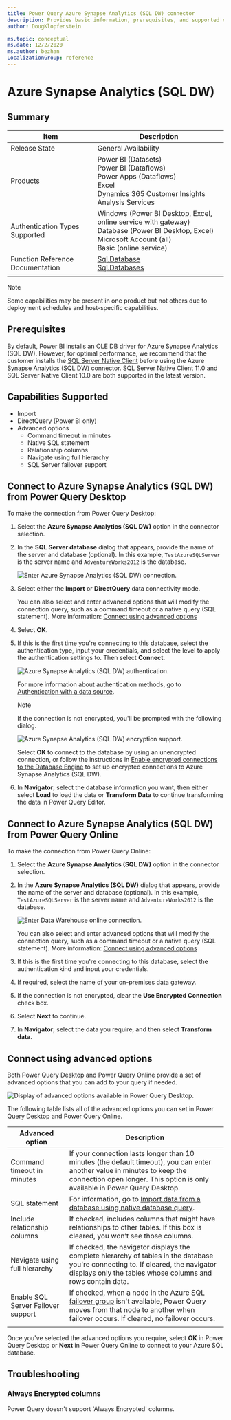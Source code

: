```yaml
---
title: Power Query Azure Synapse Analytics (SQL DW) connector
description: Provides basic information, prerequisites, and supported capabilities for the connector, and instructions on how to connect to your database using the connector.
author: DougKlopfenstein

ms.topic: conceptual
ms.date: 12/2/2020
ms.author: bezhan
LocalizationGroup: reference
---
```


# Azure Synapse Analytics (SQL DW)
 
## Summary

| Item | Description |
| ---- | ----------- |
| Release State | General Availability |
| Products | Power BI (Datasets)<br/>Power BI (Dataflows)<br/>Power Apps (Dataflows)<br/>Excel<br/>Dynamics 365 Customer Insights<br/>Analysis Services |
| Authentication Types Supported | Windows (Power BI Desktop, Excel, online service with gateway)<br/>Database (Power BI Desktop, Excel)<br/>Microsoft Account (all)<br/>Basic (online service) |
| Function Reference Documentation | [Sql.Database](/powerquery-m/sql-database)<br/>[Sql.Databases](/powerquery-m/sql-databases) |
| | |

>[!Note]
> Some capabilities may be present in one product but not others due to deployment schedules and host-specific capabilities.
 
## Prerequisites

By default, Power BI installs an OLE DB driver for Azure Synapse Analytics (SQL DW). However, for optimal performance, we recommend that the customer installs the [SQL Server Native Client](/sql/relational-databases/native-client/applications/installing-sql-server-native-client) before using the Azure Synapse Analytics (SQL DW) connector. SQL Server Native Client 11.0 and SQL Server Native Client 10.0 are both supported in the latest version.
 
## Capabilities Supported
* Import
* DirectQuery (Power BI only)
* Advanced options
    * Command timeout in minutes
    * Native SQL statement
    * Relationship columns
    * Navigate using full hierarchy
    * SQL Server failover support
    
## Connect to Azure Synapse Analytics (SQL DW) from Power Query Desktop

To make the connection from Power Query Desktop:
 
1. Select the **Azure Synapse Analytics (SQL DW)** option in the connector selection.
 
2.  In the **SQL Server database** dialog that appears, provide the name of the server and database (optional). In this example, `TestAzureSQLServer` is the server name and `AdventureWorks2012` is the database.

    ![Enter Azure Synapse Analytics (SQL DW) connection.](./media/azure-sql-database/signin.png)

3. Select either the **Import** or **DirectQuery** data connectivity mode.

   You can also select and enter advanced options that will modify the connection query, such as a command timeout or a native query (SQL statement). More information: [Connect using advanced options](#connect-using-advanced-options)

4. Select **OK**.

5. If this is the first time you're connecting to this database, select the authentication type, input your credentials, and select the level to apply the authentication settings to. Then select **Connect**.

   ![Azure Synapse Analytics (SQL DW) authentication.](./media/azure-sql-database/enter-credentials.png)

   For more information about authentication methods, go to [Authentication with a data source](../connectorauthentication.md).

   >[!Note]
   >  If the connection is not encrypted, you'll be prompted with the following dialog.

   ![Azure Synapse Analytics (SQL DW) encryption support.](../images/EncryptionWarning.png)

   Select **OK** to connect to the database by using an unencrypted connection, or follow the instructions in [Enable encrypted connections to the Database Engine](/sql/database-engine/configure-windows/enable-encrypted-connections-to-the-database-engine) to set up encrypted connections to Azure Synapse Analytics (SQL DW).

6. In **Navigator**, select the database information you want, then either select **Load** to load the data or **Transform Data** to continue transforming the data in Power Query Editor.

## Connect to Azure Synapse Analytics (SQL DW) from Power Query Online

To make the connection from Power Query Online:

1. Select the **Azure Synapse Analytics (SQL DW)** option in the connector selection.

2. In the **Azure Synapse Analytics (SQL DW)** dialog that appears, provide the name of the server and database (optional). In this example, `TestAzureSQLServer` is the server name and `AdventureWorks2012` is the database.

   ![Enter Data Warehouse online connection.](./media/azure-sql-database/dw-service-signin.png)

   You can also select and enter advanced options that will modify the connection query, such as a command timeout or a native query (SQL statement). More information: [Connect using advanced options](#connect-using-advanced-options)

3. If this is the first time you're connecting to this database, select the authentication kind and input your credentials.

4. If required, select the name of your on-premises data gateway.

5. If the connection is not encrypted, clear the **Use Encrypted Connection** check box.
 
6. Select **Next** to continue.

7. In **Navigator**, select the data you require, and then select **Transform data**.

## Connect using advanced options

Both Power Query Desktop and Power Query Online provide a set of advanced options that you can add to your query if needed. 

![Display of advanced options available in Power Query Desktop.](./media/azure-sql-database/advanced-options.png)

The following table lists all of the advanced options you can set in Power Query Desktop and Power Query Online.

| Advanced option | Description |
| --------------- | ----------- |
| Command timeout in minutes | If your connection lasts longer than 10 minutes (the default timeout), you can enter another value in minutes to keep the connection open longer. This option is only available in Power Query Desktop. |
| SQL statement | For information, go to [Import data from a database using native database query](../native-database-query.md). |
| Include relationship columns | If checked, includes columns that might have relationships to other tables. If this box is cleared, you won’t see those columns. |
| Navigate using full hierarchy | If checked, the navigator displays the complete hierarchy of tables in the database you're connecting to. If cleared, the navigator displays only the tables whose columns and rows contain data. |
| Enable SQL Server Failover support | If checked, when a node in the Azure SQL [failover group](/azure/azure-sql/database/auto-failover-group-overview?tabs=azure-powershell) isn't available, Power Query moves from that node to another when failover occurs. If cleared, no failover occurs. |
| | |

Once you've selected the advanced options you require, select **OK** in Power Query Desktop or **Next** in Power Query Online to connect to your Azure SQL database.

## Troubleshooting

### Always Encrypted columns

Power Query doesn't support 'Always Encrypted' columns.
